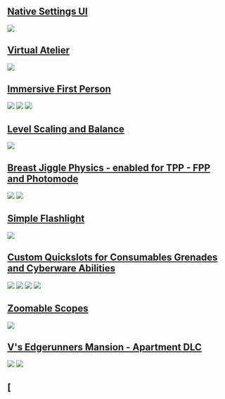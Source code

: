 

## [Native Settings UI](https://www.nexusmods.com/cyberpunk2077/mods/3518)
![](https://cdn.jsdelivr.net/gh/justarandomguyintheinternet/keanuWheeze/nativeSettingsImages/main.gif)

## [Virtual Atelier](https://www.nexusmods.com/cyberpunk2077/mods/2987)
![](https://s2.gifyu.com/images/ezgif.com-video-to-gifde3b2c1ceec906ca.gif)

## [Immersive First Person](https://www.nexusmods.com/cyberpunk2077/mods/2675)
![](https://s3.bona.cafe/pub/nexus/ifp1_low.gif) ![](https://s3.bona.cafe/pub/nexus/ifp2_low.gif)
![](https://s3.bona.cafe/pub/nexus/ifp5.gif)

## [Level Scaling and Balance](https://www.nexusmods.com/cyberpunk2077/mods/1712)
![](https://media.giphy.com/media/Ul1pfEvawMsRE0dUgW/giphy.gif)

## [Breast Jiggle Physics - enabled for TPP - FPP and Photomode](https://www.nexusmods.com/cyberpunk2077/mods/3339)
![](https://staticdelivery.nexusmods.com/mods/3333/images/3339/3339-1634738529-576013403.gif)
![](https://staticdelivery.nexusmods.com/mods/3333/images/3339/3339-1634738547-2077129242.gif) 

## [Simple Flashlight](https://www.nexusmods.com/cyberpunk2077/mods/2913)
![](https://media.giphy.com/media/ZXAbQ3lNP6M1Mswa7C/giphy.gif)

## [Custom Quickslots for Consumables Grenades and Cyberware Abilities](https://www.nexusmods.com/cyberpunk2077/mods/3096)
![](https://media2.giphy.com/media/oQqgA6TB0DC0GBewg2/giphy.gif) 
![](https://media2.giphy.com/media/v4jBGzyx1ziXEuWvhB/giphy.gif)
![](https://media.giphy.com/media/ugucjIVdxiVLi5yxzG/giphy-downsized-large.gif)
![](https://media2.giphy.com/media/wL4pFJF1Nvbh3ZXlwA/giphy.gif)

## [Zoomable Scopes](https://www.nexusmods.com/cyberpunk2077/mods/3543)
![](https://s11.gifyu.com/images/Scopes.gif)

## [V's Edgerunners Mansion - Apartment DLC](https://www.nexusmods.com/cyberpunk2077/mods/5437)
![](https://media.giphy.com/media/6y2Ohl8S1y7uX9Lt8A/giphy.gif)
![](https://media.giphy.com/media/myvcWIyxez2F1usb4F/giphy.gif)

## [
